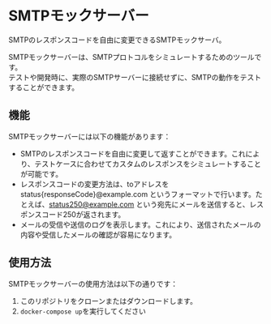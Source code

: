 # SMTPモックサーバー
SMTPのレスポンスコードを自由に変更できるSMTPモックサーバ。

SMTPモックサーバーは、SMTPプロトコルをシミュレートするためのツールです。  
テストや開発時に、実際のSMTPサーバーに接続せずに、SMTPの動作をテストすることができます。

## 機能
SMTPモックサーバーには以下の機能があります：
- SMTPのレスポンスコードを自由に変更して返すことができます。これにより、テストケースに合わせてカスタムのレスポンスをシミュレートすることが可能です。
- レスポンスコードの変更方法は、toアドレスを status{responseCode}@example.com というフォーマットで行います。たとえば、status250@example.com という宛先にメールを送信すると、レスポンスコード250が返されます。
- メールの受信や送信のログを表示します。これにより、送信されたメールの内容や受信したメールの確認が容易になります。

## 使用方法
SMTPモックサーバーの使用方法は以下の通りです：

1. このリポジトリをクローンまたはダウンロードします。
1. `docker-compose up`を実行してください